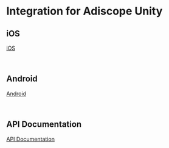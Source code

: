 # Integration for Adiscope Unity



## iOS

[iOS](https://github.com/adiscope/Adiscope-Unity/blob/main/document/integration-iOS.md)

<br>

## Android

[Android](https://github.com/adiscope/Adiscope-Unity/blob/main/document/integration-Android.md)

<br>

## API Documentation

[API Documentation](https://github.com/adiscope/Adiscope-Unity/blob/main/document/API.md)
